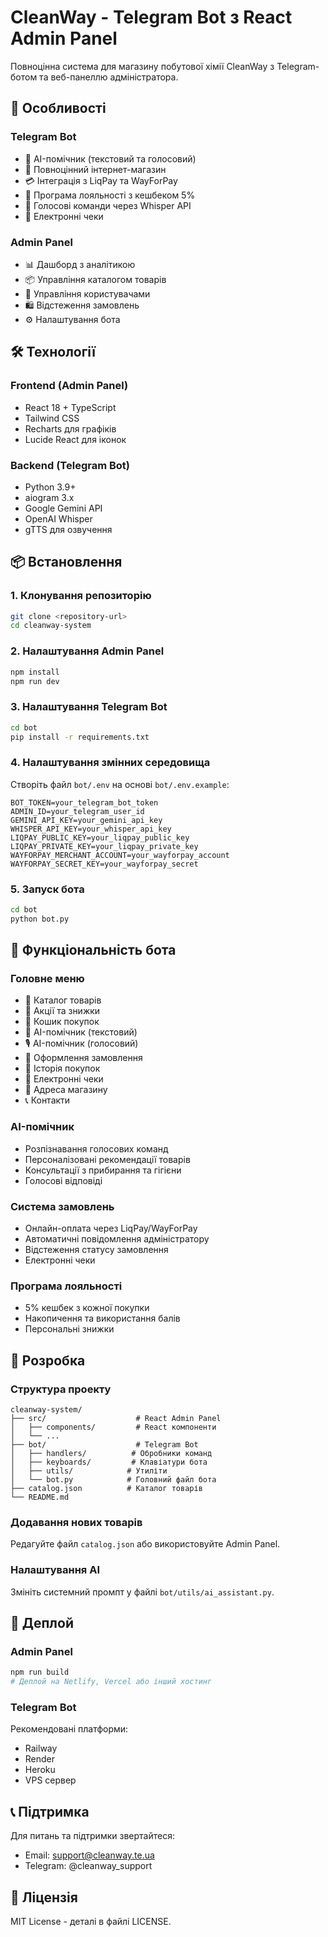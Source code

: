 # CleanWay - Telegram Bot з React Admin Panel

Повноцінна система для магазину побутової хімії CleanWay з Telegram-ботом та веб-панеллю адміністратора.

## 🚀 Особливості

### Telegram Bot
- 🤖 AI-помічник (текстовий та голосовий)
- 🛒 Повноцінний інтернет-магазин
- 💳 Інтеграція з LiqPay та WayForPay
- 🎁 Програма лояльності з кешбеком 5%
- 📱 Голосові команди через Whisper API
- 🧾 Електронні чеки

### Admin Panel
- 📊 Дашборд з аналітикою
- 📦 Управління каталогом товарів
- 👥 Управління користувачами
- 🛍 Відстеження замовлень
- ⚙️ Налаштування бота

## 🛠 Технології

### Frontend (Admin Panel)
- React 18 + TypeScript
- Tailwind CSS
- Recharts для графіків
- Lucide React для іконок

### Backend (Telegram Bot)
- Python 3.9+
- aiogram 3.x
- Google Gemini API
- OpenAI Whisper
- gTTS для озвучення

## 📦 Встановлення

### 1. Клонування репозиторію
```bash
git clone <repository-url>
cd cleanway-system
```

### 2. Налаштування Admin Panel
```bash
npm install
npm run dev
```

### 3. Налаштування Telegram Bot
```bash
cd bot
pip install -r requirements.txt
```

### 4. Налаштування змінних середовища
Створіть файл `bot/.env` на основі `bot/.env.example`:

```env
BOT_TOKEN=your_telegram_bot_token
ADMIN_ID=your_telegram_user_id
GEMINI_API_KEY=your_gemini_api_key
WHISPER_API_KEY=your_whisper_api_key
LIQPAY_PUBLIC_KEY=your_liqpay_public_key
LIQPAY_PRIVATE_KEY=your_liqpay_private_key
WAYFORPAY_MERCHANT_ACCOUNT=your_wayforpay_account
WAYFORPAY_SECRET_KEY=your_wayforpay_secret
```

### 5. Запуск бота
```bash
cd bot
python bot.py
```

## 🎯 Функціональність бота

### Головне меню
- 🧼 Каталог товарів
- 🎁 Акції та знижки
- 🛒 Кошик покупок
- 🤖 AI-помічник (текстовий)
- 🎙 AI-помічник (голосовий)
- 🧾 Оформлення замовлення
- 🧮 Історія покупок
- 🧧 Електронні чеки
- 📍 Адреса магазину
- 📞 Контакти

### AI-помічник
- Розпізнавання голосових команд
- Персоналізовані рекомендації товарів
- Консультації з прибирання та гігієни
- Голосові відповіді

### Система замовлень
- Онлайн-оплата через LiqPay/WayForPay
- Автоматичні повідомлення адміністратору
- Відстеження статусу замовлення
- Електронні чеки

### Програма лояльності
- 5% кешбек з кожної покупки
- Накопичення та використання балів
- Персональні знижки

## 🔧 Розробка

### Структура проекту
```
cleanway-system/
├── src/                    # React Admin Panel
│   ├── components/         # React компоненти
│   └── ...
├── bot/                    # Telegram Bot
│   ├── handlers/          # Обробники команд
│   ├── keyboards/         # Клавіатури бота
│   ├── utils/            # Утиліти
│   └── bot.py            # Головний файл бота
├── catalog.json          # Каталог товарів
└── README.md
```

### Додавання нових товарів
Редагуйте файл `catalog.json` або використовуйте Admin Panel.

### Налаштування AI
Змініть системний промпт у файлі `bot/utils/ai_assistant.py`.

## 🚀 Деплой

### Admin Panel
```bash
npm run build
# Деплой на Netlify, Vercel або інший хостинг
```

### Telegram Bot
Рекомендовані платформи:
- Railway
- Render
- Heroku
- VPS сервер

## 📞 Підтримка

Для питань та підтримки звертайтеся:
- Email: support@cleanway.te.ua
- Telegram: @cleanway_support

## 📄 Ліцензія

MIT License - деталі в файлі LICENSE.